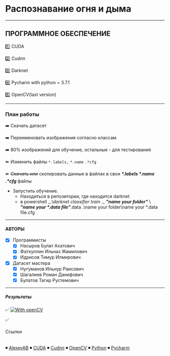 # Распознавание огня и дыма
____
## ПРОГРАММНОЕ ОБЕСПЕЧЕНИЕ
:one: CUDA

:two: Cudnn

:three: Darknet

:four: Pycharm with python = 3.7.1

:five: OpenCV(last version)

____

### План работы
:arrow_right: Скачать датасет

:arrow_right: Переименовать изображения согласно классам

:arrow_right: 80% изображений для обучение, остальные - для тестирования

:fast_forward: Изменить файлы `*.labels,` `*.name` `.*cfg`

:fast_forward: ~~*Скачать или*~~ скопировать данные в файлах в свои ___*.labels *.name .*cfg___ файлы

- Запустить обучение.
    - Находиться в репозитории, где находится darknet
    - в powershell  __.\darknet classifier train .\__ ___"name your folder"___ \ ___"name your *.data file"___.data .\name your folder\name your *.data file.cfg
____

#### АВТОРЫ
- [X] Программисты
    - [X] Насыров Булат Ахатович
    - [X] Фаткуллин Ильназ Жамилович
    - [X] Идрисов Тимур Илмирович
- [X] Датасет мастера
    - [X] Нугуманов Ильнур Раисович
    - [X] Шагалиев Роман Данифович
    - [X] Булатов Тагир Рустемович

____

##### Результаты

:white_check_mark: [![With openCV](https://www.youtube.com/watch?v=-AsOU5seYpw)](https://www.youtube.com/watch?v=-AsOU5seYpw)

:white_check_mark:
###### Ссылки
:black_medium_small_square: [AlexeyAB](https://github.com/AlexeyAB/darknet)
:black_medium_small_square: [CUDA](https://developer.nvidia.com/cuda-downloads)
:black_medium_small_square: [Cudnn](https://developer.nvidia.com/cudnn-download-survey)
:black_medium_small_square: [OpenCV](https://docs.opencv.org/4.5.3/d3/d52/tutorial_windows_install.html)
:black_medium_small_square: [Python](https://www.python.org/downloads/release/python-371/)
:black_medium_small_square: [Pycharm](https://www.jetbrains.com/pycharm/download/#section=windows)



